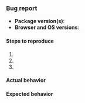 <!-- IF YOU ARE A PALANTIR EMPLOYEE, DO NOT POST INTERNAL LINKS OR REFERENCES HERE -->

<!-- Is this a support question? Please post to Stack Overflow with the "blueprintjs" tag instead. -->
<!-- Delete this template for feature requests. -->

### Bug report

- __Package version(s)__: <!-- fill this out -->
- __Browser and OS versions__: <!-- fill this out -->

#### Steps to reproduce

1. <!-- fill this out -->
1. <!-- fill this out -->
1. <!-- fill this out -->

#### Actual behavior

<!-- fill this out -->

#### Expected behavior

<!-- fill this out -->
